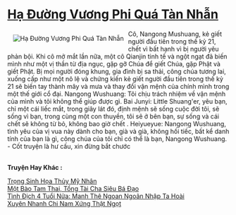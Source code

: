 <a href="https://truyentiki.com/ha-duong-vuong-phi-qua-tan-nhan.30399/" title="Hạ Đường Vương Phi Quá Tàn Nhẫn"><h1>Hạ Đường Vương Phi Quá Tàn Nhẫn</h1></a><div style="display:table"><img align="right" style="float: left; padding: 10px;" src="https://truyentiki.com/a/img/str/src/30399.jpg" alt="Hạ Đường Vương Phi Quá Tàn Nhẫn">Cô, Nangong Mushuang, kẻ giết người đầu tiên trong thế kỷ 21, chết vì bất hạnh vì bị người yêu phản bội. Khi cô mở mắt lần nữa, một cô Qianjin tinh tế và ngột ngạt đã biến mình như một vị thần từ địa ngục, gặp gỡ Chúa để giết Chúa, gặp Phật và giết Phật. Bị mọi người đóng khung, gia đình bị sa thải, công chúa tương lai, xuống cấp như một nô lệ và chứng kiến ​​kẻ giết người đầu tiên trong thế kỷ 21 sẽ biến tay thành mây và mưa và thay đổi vận mệnh của chính mình trong một thế giới cổ đại. Nangong Wushuang: Tôi chịu trách nhiệm về vận mệnh của mình và tôi không thể giúp được gì. Bai Junyi: Little Shuang&#39;er, yêu bạn, chỉ một cái liếc mắt, trong giây lát đó, định mệnh sẽ sống cuộc đời tôi, sẽ sống vì bạn, trong cùng một con thuyền, tôi sẽ ở bên bạn, sự sống và cái chết sẽ không từ bỏ, không bao giờ chết . Heiyueyue: Nangong Wushuang, tình yêu của vị vua này dành cho bạn, già và già, không hối tiếc, bất kể danh tính của bạn là gì, công chúa của tôi chỉ có thể là bạn, Nangong Wushuang. - Cốt truyện là hư cấu, xin đừng bắt chước</div><p><br><b>Truyện Hay Khác :</b></p><a href="https://truyentiki.com/trong-sinh-hoa-thuy-my-nhan.30398/" alt="Trọng Sinh Họa Thủy Mỹ Nhân">Trọng Sinh Họa Thủy Mỹ Nhân</a><br/><a href="https://truyentiki.wordpress.com/2020/06/08/mot-bao-tam-thai-tong-tai-cha-sieu-ba-dao/" alt="Một Bào Tam Thai, Tổng Tài Cha Siêu Bá Đạo">Một Bào Tam Thai, Tổng Tài Cha Siêu Bá Đạo</a><br/><a href="https://github.com/nownovels/truyenhay/tree/master/truyenhay/30389/README.md" alt="Tình Địch 4 Tuổi Nửa: Manh Thê Ngoan Ngoãn Nhập Ta Hoài">Tình Địch 4 Tuổi Nửa: Manh Thê Ngoan Ngoãn Nhập Ta Hoài</a><br/><a href="https://truyencv2020.blogspot.com/2020/06/xuyen-nhanh-chi-nam-xung-that-ngot.html" alt="Xuyên Nhanh Chi Nam Xứng Thật Ngọt">Xuyên Nhanh Chi Nam Xứng Thật Ngọt</a><br/>